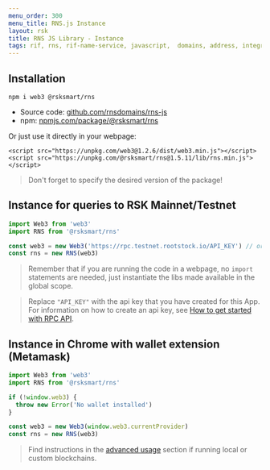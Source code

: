 ```yaml
---
menu_order: 300
menu_title: RNS.js Instance
layout: rsk
title: RNS JS Library - Instance
tags: rif, rns, rif-name-service, javascript,  domains, address, integrate, resolver, node, sdk, libraries, infrastructure, protocols, mvp, design, rbtc, defi, decentralized, quick-start, guides, tutorial, networks, dapps, tools, rootstock, rsk, ethereum, smart-contracts, install, get-started, how-to, mainnet, testnet, contracts, wallets, web3, crypto
---
```


## Installation

```
npm i web3 @rsksmart/rns
```

- Source code: [github.com/rnsdomains/rns-js](https://github.com/rnsdomains/rns-js)
- npm: [npmjs.com/package/@rsksmart/rns](https://www.npmjs.com/package/@rsksmart/rns)

Or just use it directly in your webpage:
```
<script src="https://unpkg.com/web3@1.2.6/dist/web3.min.js"></script>
<script src="https://unpkg.com/@rsksmart/rns@1.5.11/lib/rns.min.js"></script>
```
> Don't forget to specify the desired version of the package!

## Instance for queries to RSK Mainnet/Testnet

```javascript
import Web3 from 'web3'
import RNS from '@rsksmart/rns'

const web3 = new Web3('https://rpc.testnet.rootstock.io/API_KEY') // or 'https://rpc.mainnet.rootstock.io/API_KEY'
const rns = new RNS(web3)
```

> Remember that if you are running the code in a webpage, no `import` statements are needed, just instantiate the libs made available in the global scope.

> Replace `"API_KEY"` with the api key that you have created for this App. For information on how to create an api key, see [How to get started with RPC API](/tools/rpc-api/).

## Instance in Chrome with wallet extension (Metamask)

```javascript
import Web3 from 'web3'
import RNS from '@rsksmart/rns'

if (!window.web3) {
  throw new Error('No wallet installed')
}

const web3 = new Web3(window.web3.currentProvider)
const rns = new RNS(web3)
```

> Find instructions in the [advanced usage](/rif/rns/libs/javascript/Advanced-usage) section if running local or custom blockchains.
